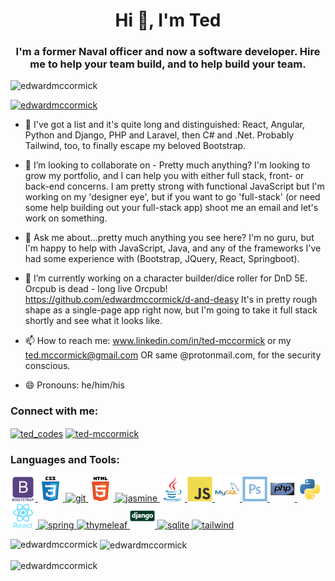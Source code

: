 <h1 align="center">Hi 👋, I'm Ted</h1>
<h3 align="center">I'm a former Naval officer and now a software developer. Hire me to help your team build, and to help build your team.</h3>

<p align="left"> <img src="https://komarev.com/ghpvc/?username=edwardmccormick&label=Profile%20views&color=0e75b6&style=flat" alt="edwardmccormick" /> </p>

<p align="left"> <a href="https://github.com/ryo-ma/github-profile-trophy"><img src="https://github-profile-trophy.vercel.app/?username=edwardmccormick" alt="edwardmccormick" /></a> </p>


- 🌱 I've got a list and it's quite long and distinguished: React, Angular, Python and Django, PHP and Laravel, then C# and .Net. Probably Tailwind, too, to finally escape my beloved Bootstrap.

- 👯 I’m looking to collaborate on - Pretty much anything? I'm looking to grow my portfolio, and I can help you with either full stack, front- or back-end concerns. I am pretty strong with functional JavaScript but I'm working on my 'designer eye', but if you want to go 'full-stack' (or need some help building out your full-stack app) shoot me an email and let's work on something.

- 💬 Ask me about...pretty much anything you see here? I'm no guru, but I'm happy to help with JavaScript, Java, and any of the frameworks I've had some experience with (Bootstrap, JQuery, React, Springboot).

- 🔭 I’m currently working on a character builder/dice roller for DnD 5E. Orcpub is dead - long live Orcpub! https://github.com/edwardmccormick/d-and-deasy It's in pretty rough shape as a single-page app right now, but I'm going to take it full stack shortly and see what it looks like.

- 📫 How to reach me: www.linkedin.com/in/ted-mccormick or my ted.mccormick@gmail.com OR same @protonmail.com, for the security conscious.

- 😄 Pronouns: he/him/his

<h3 align="left">Connect with me:</h3>
<p align="left">
<a href="https://twitter.com/ted_codes" target="blank"><img align="center" src="https://cdn.jsdelivr.net/npm/simple-icons@3.0.1/icons/twitter.svg" alt="ted_codes" height="30" width="40" /></a>
<a href="https://linkedin.com/in/ted-mccormick" target="blank"><img align="center" src="https://cdn.jsdelivr.net/npm/simple-icons@3.0.1/icons/linkedin.svg" alt="ted-mccormick" height="30" width="40" /></a>
</p>

<h3 align="left">Languages and Tools:</h3>
<p align="left"> 
<a href="https://getbootstrap.com" target="_blank"> <img src="https://raw.githubusercontent.com/devicons/devicon/master/icons/bootstrap/bootstrap-plain-wordmark.svg" alt="bootstrap" width="40" height="40"/> </a> 
<a href="https://www.w3schools.com/css/" target="_blank"> <img src="https://raw.githubusercontent.com/devicons/devicon/master/icons/css3/css3-original-wordmark.svg" alt="css3" width="40" height="40"/> </a> 
  <a href="https://git-scm.com/" target="_blank"> <img src="https://www.vectorlogo.zone/logos/git-scm/git-scm-icon.svg" alt="git" width="40" height="40"/> </a> 
  <a href="https://www.w3.org/html/" target="_blank"> <img src="https://raw.githubusercontent.com/devicons/devicon/master/icons/html5/html5-original-wordmark.svg" alt="html5" width="40" height="40"/> </a> 
  <a href="https://jasmine.github.io/" target="_blank"> <img src="https://www.vectorlogo.zone/logos/jasmine/jasmine-icon.svg" alt="jasmine" width="40" height="40"/> </a> 
  <a href="https://www.java.com" target="_blank"> <img src="https://raw.githubusercontent.com/devicons/devicon/master/icons/java/java-original.svg" alt="java" width="40" height="40"/> </a> 
  <a href="https://developer.mozilla.org/en-US/docs/Web/JavaScript" target="_blank"> <img src="https://raw.githubusercontent.com/devicons/devicon/master/icons/javascript/javascript-original.svg" alt="javascript" width="40" height="40"/> </a> 
  <a href="https://www.mysql.com/" target="_blank"> <img src="https://raw.githubusercontent.com/devicons/devicon/master/icons/mysql/mysql-original-wordmark.svg" alt="mysql" width="40" height="40"/> </a> 
  <a href="https://www.photoshop.com/en" target="_blank"> <img src="https://raw.githubusercontent.com/devicons/devicon/master/icons/photoshop/photoshop-line.svg" alt="photoshop" width="40" height="40"/> </a> 
  <a href="https://www.php.net" target="_blank"> <img src="https://raw.githubusercontent.com/devicons/devicon/master/icons/php/php-original.svg" alt="php" width="40" height="40"/> </a> 
  <a href="https://www.python.org" target="_blank"> <img src="https://raw.githubusercontent.com/devicons/devicon/master/icons/python/python-original.svg" alt="python" width="40" height="40"/> </a> 
  <a href="https://reactjs.org/" target="_blank"> <img src="https://raw.githubusercontent.com/devicons/devicon/master/icons/react/react-original-wordmark.svg" alt="react" width="40" height="40"/> </a> 
  <a href="https://spring.io/" target="_blank"> <img src="https://www.vectorlogo.zone/logos/springio/springio-icon.svg" alt="spring" width="40" height="40"/> </a> 
  <a href="https://www.thymeleaf.org/" target="_blank"> <img src="https://www.thymeleaf.org/doc/images/thymeleaf.png" alt="thymeleaf" width="40" height ="40"/> </a>
  <a href="https://www.djangoproject.com/" target="_blank"> <img src="https://raw.githubusercontent.com/devicons/devicon/master/icons/django/django-original.svg" alt="django" width="40" height="40"/> </a> 
  <a href="https://www.sqlite.org/" target="_blank"> <img src="https://www.vectorlogo.zone/logos/sqlite/sqlite-icon.svg" alt="sqlite" width="40" height="40"/> </a> 
  <a href="https://tailwindcss.com/" target="_blank"> <img src="https://www.vectorlogo.zone/logos/tailwindcss/tailwindcss-icon.svg" alt="tailwind" width="40" height="40"/> </a> </p>

<p><img align="left" src="https://github-readme-stats.vercel.app/api/top-langs?username=edwardmccormick&show_icons=true&locale=en&langs_count=10" alt="edwardmccormick" /></p>

<p>&nbsp;<img align="center" src="https://github-readme-stats.vercel.app/api?username=edwardmccormick&show_icons=true&locale=en" alt="edwardmccormick" /></p>

<p><img align="center" src="https://github-readme-streak-stats.herokuapp.com/?user=edwardmccormick&" alt="edwardmccormick" /></p>


<!--
**edwardmccormick/edwardmccormick** is a ✨ _special_ ✨ repository because its `README.md` (this file) appears on your GitHub profile.

Here are some ideas to get you started:

- 🔭 I’m currently working on ...
- 🌱 I’m currently learning ...
- 👯 I’m looking to collaborate on ...
- 🤔 I’m looking for help with ...
- 💬 Ask me about ...
- 📫 How to reach me: ...
- 😄 Pronouns: ...
- ⚡ Fun fact: ...
-->
